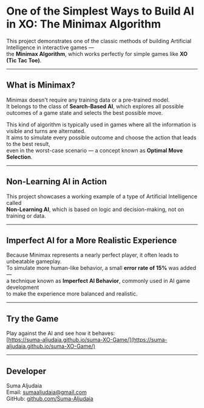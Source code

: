 # One of the Simplest Ways to Build AI in XO: The Minimax Algorithm

This project demonstrates one of the classic methods of building Artificial Intelligence in interactive games —  
the **Minimax Algorithm**, which works perfectly for simple games like **XO (Tic Tac Toe)**.

---

## What is Minimax?

Minimax doesn't require any training data or a pre-trained model.  
It belongs to the class of **Search-Based AI**, which explores all possible outcomes of a game state and selects the best possible move.

This kind of algorithm is typically used in games where all the information is visible and turns are alternated.  
It aims to simulate every possible outcome and choose the action that leads to the best result,  
even in the worst-case scenario — a concept known as **Optimal Move Selection**.

---

## Non-Learning AI in Action

This project showcases a working example of a type of Artificial Intelligence called  
**Non-Learning AI**, which is based on logic and decision-making, not on training or data.

---

## Imperfect AI for a More Realistic Experience

Because Minimax represents a nearly perfect player, it often leads to unbeatable gameplay.  
To simulate more human-like behavior, a small **error rate of 15%** was added —  
a technique known as **Imperfect AI Behavior**, commonly used in AI game development  
to make the experience more balanced and realistic.

---

## Try the Game

Play against the AI and see how it behaves:  
[https://suma-aljudaia.github.io/suma-XO-Game/](https://suma-aljudaia.github.io/suma-XO-Game/)

---

## Developer

Suma Aljudaia  
Email: sumaaljudaia@gmail.com  
GitHub: [github.com/Suma-Aljudaia](https://github.com/Suma-Aljudaia)
